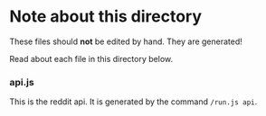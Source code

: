 # Note about this directory

These files should **not** be edited by hand. They are generated!

Read about each file in this directory below.

### api.js

This is the reddit api. It is generated by the command `/run.js api`.
